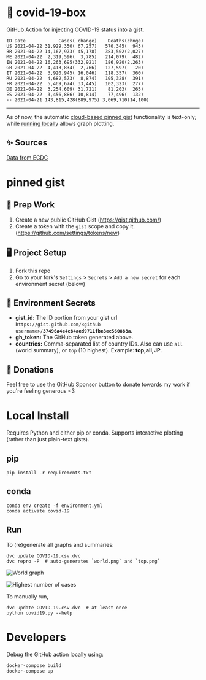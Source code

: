# 🏥 covid-19-box

GitHub Action for injecting COVID-19 status into a gist.

```
ID Date            Cases( change)    Deaths(chnge)
US 2021-04-22 31,929,350( 67,257)   570,345(  943)
BR 2021-04-22 14,167,973( 45,178)   383,502(2,027)
ME 2021-04-22  2,319,596(  3,785)   214,079(  482)
IN 2021-04-22 16,263,695(332,921)   186,920(2,263)
GB 2021-04-22  4,413,834(  2,766)   127,597(   20)
IT 2021-04-22  3,920,945( 16,046)   118,357(  360)
RU 2021-04-22  4,682,573(  8,874)   105,328(  391)
FR 2021-04-22  5,469,674( 33,445)   102,323(  277)
DE 2021-04-22  3,254,609( 31,721)    81,203(  265)
ES 2021-04-22  3,456,886( 10,814)    77,496(  132)
-- 2021-04-21 143,815,428(889,975) 3,069,710(14,100)
```

---

As of now, the automatic [cloud-based pinned gist](#pinned-gist) functionality is text-only;
while [running locally](#local-install) allows graph plotting.

## ✨ Sources

[Data from ECDC](https://www.ecdc.europa.eu/en/publications-data/download-todays-data-geographic-distribution-covid-19-cases-worldwide)

# pinned gist

## 🎒 Prep Work
1. Create a new public GitHub Gist (https://gist.github.com/)
1. Create a token with the `gist` scope and copy it. (https://github.com/settings/tokens/new)

## 🖥 Project Setup
1. Fork this repo
1. Go to your fork's `Settings` > `Secrets` > `Add a new secret` for each environment secret (below)

## 🤫 Environment Secrets
- **gist_id:** The ID portion from your gist url `https://gist.github.com/<github username>/`**`37496a4e4c84aed9711fbe3ec560888a`**.
- **gh_token:** The GitHub token generated above.
- **countries:** Comma-separated list of country IDs. Also can use `all` (world summary), or `top` (10 highest). Example: **top,all,JP**.

## 💸 Donations

Feel free to use the GitHub Sponsor button to donate towards my work if you're feeling generous <3

# Local Install

Requires Python and either pip or conda. Supports interactive plotting (rather than just plain-text gists).

## pip

```
pip install -r requirements.txt
```

## conda

```
conda env create -f environment.yml
conda activate covid-19
```

## Run

To (re)generate all graphs and summaries:

```
dvc update COVID-19.csv.dvc
dvc repro -P  # auto-generates `world.png` and `top.png`
```

![World graph](world.png)

![Highest number of cases](top.png)

To manually run,

```
dvc update COVID-19.csv.dvc  # at least once
python covid19.py --help
```

# Developers

Debug the GitHub action locally using:

```
docker-compose build
docker-compose up
```
